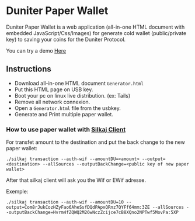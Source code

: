 # Duniter Paper Wallet

Duniter Paper Wallet is a web application (all-in-one HTML document with embedded
JavaScript/Css/Images) for generate cold wallet (public/private key) to saving your coins for the Duniter Protocol.

You can try a demo [Here](https://duniter.tednet.fr/paperwallet/)

## Instructions

- Download all-in-one HTML document `Generator.html`
- Put this HTML page on USB key.
- Boot your pc on linux live distribution. (ex: Tails)
- Remove all network connexion.
- Open a `Generator.html` file from the usbkey.
- Generate and Print multiple paper wallet.

### How to use paper wallet with [Silkaj Client](https://github.com/duniter/silkaj)

For transfet amount to the destination and put the back change to the new paper wallet:

`./silkaj transaction --auth-wif --amountDU=<amount> --output=<destination> --allSources --outputBackChange=<public key of new paper wallet>`

After that silkaj client will ask you the Wif or EWif adresse.

Exemple:

`./silkaj transaction --auth-wif --amountDU=10 --output=Com8rJukCozHZyFao6AheSsfDQdPApxQRnz7QYFf64mm:3ZE --allSources --outputBackChange=Hvrm4fZQWQ2M26wNczZcijce7cB8XQno2NPTwf5MovPa:5XP`
